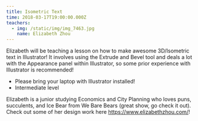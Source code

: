 ```yaml
---
title: Isometric Text
time: 2018-03-17T19:00:00.000Z
teachers:
  - img: /static/img/img_7463.jpg
    name: Elizabeth Zhou
---
```

Elizabeth will be teaching a lesson on how to make awesome 3D/Isometric text in Illustrator! It involves using the Extrude and Bevel tool and deals a lot with the Appearance panel within Illustrator, so some prior experience with Illustrator is recommended!

* Please bring your laptop with Illustrator installed!
* Intermediate level

Elizabeth is a junior studying Economics and City Planning who loves 
puns, succulents, and Ice Bear from We Bare Bears (great show, go check it out). Check out some of her design work here <https://www.elizabethzhou.com/>!
